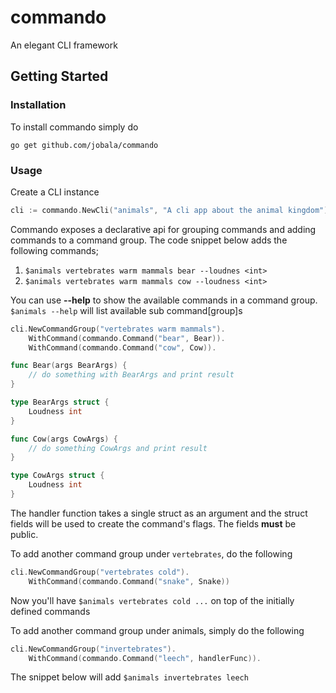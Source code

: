 # commando
An elegant CLI framework 

## Getting Started

### Installation

To install commando simply do

`go get github.com/jobala/commando`

### Usage

Create a CLI instance

```go
cli := commando.NewCli("animals", "A cli app about the animal kingdom")

```

Commando exposes a declarative api for grouping commands and adding commands to a command group. The code snippet below adds the following commands;

1. `$animals vertebrates warm mammals bear --loudnes <int>`
2. `$animals vertebrates warm mammals cow --loudness <int>`


You can use **--help** to show the available commands in a command group.
`$animals --help` will list available sub command[group]s

```go 
cli.NewCommandGroup("vertebrates warm mammals").
    WithCommand(commando.Command("bear", Bear)).
    WithCommand(commando.Command("cow", Cow)).

func Bear(args BearArgs) {
    // do something with BearArgs and print result
}

type BearArgs struct {
	Loudness int
}

func Cow(args CowArgs) {
    // do something CowArgs and print result
}

type CowArgs struct {
	Loudness int
}
```

The handler function takes a single struct as an argument and the struct fields will be used to create the command's flags. The fields **must** be public.


To add another command group under `vertebrates`, do the following

```go
cli.NewCommandGroup("vertebrates cold").
    WithCommand(commando.Command("snake", Snake))

```
Now you'll have `$animals vertebrates cold ...` on top of the initially defined commands

To add another command group under animals, simply do the following

```go
cli.NewCommandGroup("invertebrates").
    WithCommand(commando.Command("leech", handlerFunc)).

```

The snippet below will add `$animals invertebrates leech`

